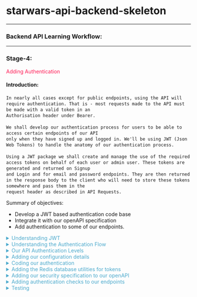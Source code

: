 
# starwars-api-backend-skeleton

---

### Backend API Learning Workflow:

---
### Stage-4:
<span style="color:#FF1B55FF">Adding Authentication</span>

#### Introduction: 

    In nearly all cases except for public endpoints, using the API will require authentication. That is - most requests made to the API must be made with a valid token in an 
    Authorisation header under Bearer.

    We shall develop our authentication process for users to be able to access certain endpoints of our API
    only when they have signed up and logged in. We'll be using JWT (Json Web Tokens) to handle the anatomy of our authentication process.

    Using a JWT package we shall create and manage the use of the required access tokens on behalf of each user or admin user. These tokens are generated and returned on Signup
    and Login and for email and password endpoints. They are then returned in the response body to the client who will need to store these tokens somewhere and pass them in the
    request header as described in API Requests.

Summary of objectives:

  * Develop a JWT based authentication code base 
  * Integrate it with our openAPI specification
  * Add authentication to some of our endpoints.

<details>
<summary style="color:#4ba9cc">Understanding JWT</summary>

 For a full introduction to JWT see:

[https://jwt.io/introduction/](https://jwt.io/introduction/)

---
##### A short Introduction to JWT

    JSON web token (JWT), pronounced "jot", is an open standard (RFC 7519) that defines a self-contained method
    for securely transmitting information between parties as a JSON (Javascript Object Notation) object.

    APIs use JWT to facilitate authentication between clients and the API backend. With JWT it is fairly straight forward to create different 
    tokens for different uses. For example, standard authentication, email renewal, password resets etc. etc.

    Because of its relatively small size, a JWT can be sent through a URL, through a POST parameter, or inside an HTTP header, and it is transmitted quickly. 
    A JWT contains all the required information about an entity to avoid querying a database on every access to the service in question.

    On receipt of a JWT there is no need to call a server to validate the token. The token can be easily validated and decoded.

    It is important to remember that JWT is a standard for creating tokens, thus all JWTs are tokens, but not all tokens are JWTs. 

##### Anatomy of a JWT

    A JWT token consists of three . separate components in the form
  
 	    header.payload.signature

 ##### JWT Header:

    The headers represent information (metadata) about the cryptographic algorithms used to encypt and decrypt the tokens
    
    The specified header should conform to:
```python
 {
    "alg": "HS256",
    "typ": "JWT"
    "iat": NumericDate value
 }
```
     where
    
         "alg" = the hashing algorithm to use for encoding/decoding
        
         "typ" = "JWT"
        
         "iat" = Integer representing date of token creation in seconds

 ##### JWT Payload:

    The payload is the part where we use what are called claims.
    Claims are statements about some entity - i.e. Users.
 
    There are three types of claim, registered, public, and private.

    Although, not mandatory, registered claims add extra useful information to the payload.

    Registered Claims:

        1. sub (randomly generated id)
        2. exp (expiration time - to be decided)
        3. iss (issuing party - who issued the token)
        others...

    Public Claims:

        These are claims that are public to everyone and might contain generic information. Public claim names
        should be registered at IANA JSON Web Token Claims Registry to avoid collisions with other public claims.
       
    
     Private Claims:
 
        Private claims are exactly that, private to the application in question. 
        Private claims are generally data containers - key value pairs.
        For example, 'user_id': user_id

##### JWT Signature:

    The signature component of all tokens is used to validate the token and ensure its authenticity and that it has not been tampered with. 
    
    It is composed as follows:

```python
 HMACSHA256(
    base64UrlEncode(header) + "." +
    base64UrlEncode(payload),
    secret_key
 )
```
    
##### Typical JWT:

    A typical token is an encoded representation of our claims and looks something like this:

        eyJ0eXAiOiJKV1QiLCJhbGciOiJIUzI1NiJ9.eyJpc3MiOiJmYXRoYXQub3JnIiwiZXhwIjoxNjQxOTE1MTU2LC
        JpYXQiOjE2NDE4NzkxNTYsInN1YiI6IjUzMDA5YTBiLTdhMjItNGZhMS1iYWExLWU4MWUyNjFhZGE2ZSIsImFjY
        2Vzc19yb2xlIjoiYmFzaWMiLCJ1c2VyX2lkIjoxMywic3RhbmRhcmRfY2xhaW0iOnRydWV9.A8Fg069Rv2wgNbs
        jbwMiaDLESWDlGxkevoBxThLbkeA
        
    This is the what is encoded and decoded by our JWT code in the application. Decoding this will reveal our claims
    that we can then read and retrieve data from, such as user id or email address or other data.

</details>

<details>
<summary style="color:#4ba9cc">Understanding the Authentication Flow</summary>

    An authentication flow in an API relates to the access of data or actions on that data that is allowed by any one endpoint. 
    For example, some endpoints that can 'Delete' or perform other adminsitrative actions on data will require a different/higher 
    level of access. Endpoint access is of course related to user access, regardless of the users being people or systems.

    Applications can have a varying number of authentication levels. A Typical system might have a basic access and an admin access.
    Some systems, for example, may have restrictive access for free tiers of their service and a different access for
    paid tiers.

    Even different actions across a system by the same user may require different tokens. As mentioned previously, resetting emails and passwords
    is a good example of this.
    
    Generally, each level of authentication carries private payload calims specific to the task at hand.

    For example, a token that enables user access to an endpoint to reset their password might have a claim called resetPassword.
    Private claims are there to differnetiate the tokens for both clients and services.

##### The typical flow of authentication for our API can be seen below

![](images/api-flow.drawio.png)

    At this level it is fairly straight forward. If an endpoint is secured, i.e. it needs authentication to access it then a token should be included in the request. This

    The way things normally work is as follows:

    * A client will first sign-up to a service with a set of credentials
    * After signup is complete the client will not yet have an access token, first they need to login
    * The client logs in to the system and if successful receives their access token which will need
      to be sent for every request that wants to access a secured endpoint.

    How we apply security to our endpoints is two fold.

    1. By way of assigning a security declaration to the endpoints openAPI specification
    2. By checking the user permissions for that endpoint at the beginning of the endpoint code.

    Thus, no endpoint will even be reached if it requires authorisation and there is no appropriate token in the Api request from the client.
    The request generates an error response. But if there is a token and it is valid, the end point is reached and the permissions checked.
    
    Checking permissions is checking access roles. It is important to remind ourselves once more that regardless of whether a token is sent from the client or from
    it must carry the correct claims for the appropriate access to the endpoint.

    
Look at the following login flow that we shall develop for our API.

![](images/login-api.drawio.png)

    To sum it up:

    * A login request is made
    * If the user is signed up and not already logged in (you must ensure users logout before being able to login) then
      generate any user tokens and send them back along with any other data in the response. 

    Once a client has tokens it is responsible for storing those tokens somewhere, we'll get to that when we get to our Frontend.

</details>

<details>
<summary style="color:#4ba9cc">Our API Authentication Levels</summary>

There is one type of access role for our API

    1. Basic Access Role

    However, there will be several types of token. Each of these tokens shall have a unique private claim when generated. 
    Remember it is the private claim that enables us to identify the client and the type of token


##### 1. Basic Access Token

    This will allow us to login and access our secured endpoints

    Private claim:

```python
['user_id', 'standard_claim']
```

##### 2. Refresh Token

    This token is used to ask for new tokens after a basic access token expires or gets lost.
    This is the only token that is saved with client data in a database.

    Private claim:

```python
['user_id', 'refresh_claim']
```

##### 3. Email Token

    This token is used when verifying email addresses.

    Private claim:

```python
['user_id', 'email_claim']
```

##### 4. Password Token

    This token is used when a user wants to change their password.

    Private claim:

```python
['user_id', 'email_claim']
```
</details>

<details>
<summary style="color:#4ba9cc">Adding our configuration details</summary>

Now that we understand a little more about JWT and the way our authentication is going to work let's get some configuration 
in place. We'll do this by placing some basic configuration data in a file at config/v1/app_config.py. This file will hold all
of the applications configuration data. 

Configuration data is often placed in a config file which is imported into any file that requires some of the configuration data, such as database handlers, 
authentication handlers etc. etc.

Let's start with the way we are going to encrypt our tokens

##### Token Security

    All our tokens shall use HS256. 

    HS256. Hash-based Message Authentication Code (HMAC) is an algorithm that combines a certain payload with a secret
    using a cryptographic hash function like SHA-256. The result is a code that can be used to verify a message only if
    both the generating and verifying parties know the secret.

    The following are a bunch of secret hashes that have been pre-generated.

    
```python
# Default secret used to create all new access JWTs
JWT_SECRET = "0f8014e60a33413b8f1ef6c414a5ed86"

JWT_REFRESH_SECRET = "0f8014e60a33413b8f1ef6c414a7ab21"

# Default secret used to create all new email JWTs
JWT_EMAIL_SECRET = "0h1014e60a33313b8f1ef6c414a5ed19"

# Default secret for password utilities
JWT_PASSWORD_SECRET = "0f8014e60a33413b8f1ef6c414a1de15"
```

    We use the appropriate secret to match the kind of token we are generating.

    However before we start adding these to our config file we have to add the issuer and the algorithm. As a matter of fact it
    doesn't really matter in which order you add config data, but we should try to order things as appropriatly as possible.

```python
# ---------------------------------------------------
# JWT Json Web Tokens
# ---------------------------------------------------

    JWT_ISSUER = "fathat.org"
    JWT_ALGORITHM = "HS256"
```

    The issuer is in this case us, well actually FatHat.org.
    The algorithm as can be seen is the HS256.

    ok, go ahead and copy the code directly above to the app_config.py file. We'll then add the secrects directly below.

#### Payloads 


    The following is a set of private payload claims described previously 

```python
# ---------------------------------------------------

# Default claims payloads for standard tokens
JWT_BASIC_PAYLOAD_CLAIM = ['user_id', 'standard_claim']

# Default claims payload for email JWTs
JWT_EMAIL_PAYLOAD_CLAIM = ['user_id', 'email_claim']

# Default claims payload for email JWTs
JWT_PASSWORD_PAYLOAD_CLAIM = ['user_id', 'password_claim']

# Default claims payload for refresh JWTs
JWT_REFRESH_PAYLOAD_CLAIM = ['user_id', 'refresh_claim']


# --------------------------------------------------
```

    Go right ahead and append these claims into the config file.

#### Token Time To Live

    Here, we set default expiration times, in hours, for each type of token. When a token expires it should no longer be accepted by the API.
    We will discover hgow we do this when we write the code.

```python
# Number of hours a standard API usage token lasts
JWT_ACCESS_HOURS = 10
# Number of hours an API refresh token lasts
JWT_REFRESH_HOURS = 24 
# Number of hours an API password token lasts
JWT_PASSWORD_HOURS = 1
# Number of hours an API email token lasts
JWT_EMAIL_HOURS = 1
```
    Copy that data over to the config file and for now I think we're done with configuration, although we will be coming back later..

</details>

<details>
<summary style="color:#4ba9cc">Coding our authentication</summary>

Before we start coding a quick summary of how this works again including the role of the Python/Flask package 'connexion'
that we have already imported into our project in 'main.py'

Let's be clear. Our openAPi specification is a 'yaml' file. Yaml defined as a human-readable data-serialization language. The term yaml is said to originate from the term 'Yet another markup language'.
A yaml file cannot run on its own. It's not code, it's simply a way of describing something and has to be read by humans and computers to be understood.

This is where the package 'connexion' comes in, in conjunction with a few other packages that we do not directly import, such as packages for handling swagger user interfaces...

Let's look at the diagram below and see how our openApi spec, connexion, our authentication code and our endpoints join together.

![](images/auth-token-check.png)

As can be seen, connexion is our API gate-keeper. It does all the checks against the openAPI spec and handles the http requests and responses from the client.

There are numerous ways we can start writing the code for our authentication method. But to keep this simple we will start with the basic authentication endpoint
called by connexion. 

```python
# -*- coding: utf-8 -*-

# ------------------------------
#  External Imports
# ------------------------------

# ------------------------------
#  Python Imports
# ------------------------------

# ------------------------------
#  Module Imports
# ------------------------------
from auth.core import *
from config.v1.app_config import JWT_SECRET
from errors.v1.handlers import ApiError


def decode_token(token: str) -> dict:
    """
        Standard Token decode function only.
        If we have a token and the token is not in cache - grab the payload
        Called directly via the openapi spec under  x-bearerInfoFunc: auth.endpoints.decode_token

    :param token:
    :return:
    """
    if is_revoked(token):
        raise ApiError('token-invalid', status_code=401)
    else:
        payload = decode_auth_token(token, JWT_SECRET)
        return payload

```

    The 'decode' token function takes the token passed by 'connexion' and performs two tasks:

    * It calls the is_revoked function to check if the token has been revoked for some reason. If it has it'll raise an API error.
    * If the token has not been revoked it retrieves the payload from the token via decode_auth_token and returns it to 'connexion'.
      There are a couple of caveats handled in the function too. These are token expiration and invalidaty, both of which will raise
      errors.

    We will see each of these functions soon.

    Notice that we are using our configuration data by importing the JWT_SECRET from our config file. This is passed to the decode function
    so that it knows what secrect to use for decoding.

    Copy the code to auth/core.py

Now let's move on to our core authentication code.

We'll start from literally from the top.

```python
# -*- coding: utf-8 -*-

# ----------------------------
#  Python Imports
# ----------------------------
import datetime
import uuid
import sys
import os

# ----------------------------
#  Third Party Imports
# ----------------------------
import jwt

# ----------------------------
#  Module Imports
# ----------------------------
from auth.schemas import access_roles

# ----------------------------
#  Module Imports
# ----------------------------
from errors.v1.handlers import ApiError
from config.v1.app_config import JWT_SECRET, JWT_EMAIL_SECRET, JWT_REFRESH_SECRET, JWT_PASSWORD_SECRET, JWT_BASIC_PAYLOAD_CLAIM, \
    JWT_EMAIL_PAYLOAD_CLAIM, JWT_PASSWORD_PAYLOAD_CLAIM, JWT_REFRESH_PAYLOAD_CLAIM, JWT_ISSUER, JWT_ALGORITHM, \
    JWT_ACCESS_HOURS, JWT_REFRESH_HOURS, JWT_EMAIL_HOURS, JWT_PASSWORD_HOURS
from database.redis.rd_utils import redis_connection

# ----------------------------
#  path settings
# ----------------------------
module_path = os.path.abspath(os.getcwd())

if module_path not in sys.path:
    sys.path.append(module_path)

```

    The head of the file as usual is importing all the various packages, modules and utilities that we require. Notice
    all the configuration data being imported. 

    We're also importing our valid access roles. These are not imported from the config, although they could be, they are imported from a
    file called schemas.py in the same folder as all our other auth code.

```python
from auth.schemas import access_roles
```

    So while we are here let's add our schemas

    Add the following code to auth/schemas.py

```python
def access_roles() -> dict:
    """
        Access Roles - The integer defines order and accessibility in a minimum roles scheme
    """
    return {'basic': 1, 'admin': 2}
```
    The function access_roles returns a simple dictionary with two key-value pairs.

    As you can see the 'basic' has a value of 1 and 'admin' is 2. What this implies is that basic is less than admin.
    Doing this allows us to set a minimum access privaledge to our endpoints. It's not as visibile with just two roles but imagine
    there are numerous access roles ranging with values from 1 to n. If an endpoint requires an access role called for example, 
    'premium' then any access role with a value higher than 'premium' could also access that endpoint. 

    In short this allows a stepped authorisation system.

    
    There is one other line in the imports that is worthy of particular attention as it indicates an area we haven't covered yet,
    but will later. 

```python
from database.redis.rd_utils import redis_connection
```

    This line tells us that we are using the 'Redis' nosql database. As will be shown, we use 'Redis' to store our
    invalid tokens. We check our incoming tokens against those contained in the database each time we receive a request.
    
    'Redis', is an in memory database so it's very fast. We'll cover 'Redis' and it's setup in the next section.

ok, let's move on to our first and primary function in our code. The function that creates the Tokens

```python
# ----------------------------
#  Functions
# ----------------------------

def generate_jwt(**kwargs: dict) -> str:
    """
        Generate a JWT for api call usage

    :param kwargs: must contain access_role and user_id
    :return: token
    :errors:
        'invalid-payload_CLAIM_argument' 401
        'problem-creating-token' 401
        'user-not-found' 401
        'token-generation-failure' 401
    """

    def gen_token(**kwargs: dict) -> str:
        """
            Generates a payload
            
        :param kwargs:
        :return: usage payload
        """
        payload = {}

        try:

            # payload_claim states the kind of claim i.e. standard_claim, refresh_claim, email_claim, password_claim etc
            if kwargs.get('payload_claim') and isinstance(kwargs['payload_claim'], dict):

                claims = kwargs['payload_claim']

                if kwargs.get('hours'):
                    hours = kwargs.get('hours')
                elif claims.get('standard_claim'):
                    hours = JWT_ACCESS_HOURS
                elif claims.get('refresh_claim'):
                    hours = JWT_REFRESH_HOURS
                elif claims.get('email_claim'):
                    hours = JWT_EMAIL_HOURS
                elif claims.get('password_claim'):
                    hours = JWT_PASSWORD_HOURS
                else:
                    raise Exception

                payload.update(kwargs['payload_claim'])

            else:
                raise ApiError('invalid-payload_claim', status_code=401)

            # Add some registered claims and our own private claims for user_id and access_role.
            payload.update({
                'iss': JWT_ISSUER,
                'exp': datetime.datetime.utcnow() + datetime.timedelta(hours=hours),
                'iat': datetime.datetime.utcnow(),
                'sub': str(uuid.uuid4()),
                'access_role': kwargs['access_role'],
                'user_id': kwargs['user_id']
            })

            # get the secret
            if select_secret(payload):
                # Encode the token
                token = jwt.encode(
                    payload,
                    select_secret(payload),
                    algorithm=JWT_ALGORITHM)

                return token
            else:
                raise ApiError('problem-creating-token', status_code=401)

        except Exception as e:
            raise ApiError('token-generation-failure', status_code=401)

    if kwargs['user_id'] and kwargs['access_role']:

        token = gen_token(**kwargs)
        return token
    else:
        raise ApiError('user-not-found', status_code=401)
```

    generate_jwt does exactly what is say on the tin through a number of steps:
    
    * Checks that there are private claims in the kwargs (keywords arguments), i.e. user_id or access_role
    * Calls the function gen_token

    gen_token does the following:

        * Creates an empty dictionary called payload.
        * Checks for the kwargs  argument called 'payload_claim'
        * Checks for another argument called 'hours'. This is an optional argument if the caller would like
          to overide the default Time to Live value of the token. If not it uses the payload_claim argument to get 
          the default hours for that particular token type.
        * Adds this data to the payload dictionary declared above
        * Adds the resgistered claims and our private claims.
        * Creates the token using a specific token secret and our JWT_ALGORITHM for signing (encryption and decryption)
          and then returns the token to the caller.

    Api Errors are raised when:

    * There is no payload_claims argument
    * There is no user_id or access_role specified
    * There is a problem when creating the token
    * Any other exception that may occur.

    A list of the errors raised is referenced in the Doc String.

    That's it, our primary function is complete.
    
    Append the code to auth/core.py

Next Function - decode_auth_token

```python
def decode_auth_token(token: str, secret: str) -> dict:
    """
    Decodes the auth token
    :param secret:
    :param token:
    :return: returns the payload of the decoded JWT
    :errors:
        'token-expired' 401
        'token-invalid' 401
    """
    try:
        return jwt.decode(token, secret, algorithms=[JWT_ALGORITHM])
    except jwt.ExpiredSignatureError:
        raise ApiError('token-expired', status_code=401)
    except jwt.InvalidTokenError:
        raise ApiError('token-invalid', status_code=401)
```

    This is simple function that is called to decode (decrypt) our token and reveal the payload.
    It calls the 'jwt' package function, jwt.decode to decode the token. The decypted payload is what is returned.

    It also uses the 'jwt' exceptions jwt.ExpiredSignatureError and jwt.InvalidTokenError to raise when
    either the token ahas expired or is invalid.

    Append the code to auth/core.py

Next Function - has_expired 

```python
def has_expired(token: str, secret: str):
    """
        Helper function to test if a token has expired without raising an ApiError

    :param token:
    :param secret:
    :return:
    """
    try:
        jwt.decode(token, secret, algorithms=['HS256'])
        return False
    except jwt.ExpiredSignatureError:
        return True
```

    This is a helper function used if needed to check if a token has expired. Currently it is not used in our application,
    but worthy of inclusion.

    Again it attempts to decode the token, returning False if it can (suggests it has not expired) and True if it cannot.

    Append the code to auth/core.py

More Helper Functions

```python
def decode_access_token(token: str):
    """
        Decodes an access token
    :param token:
    :return: returns the payload of the decoded access JWT
    :errors: See decode_auth_token
    """
    return decode_auth_token(token, JWT_SECRET)


def decode_email_token(token: str):
    """
        Decodes an email token

    :param token:
    :return: returns the payload of the decoded email JWT
    :errors: See decode_auth_token

    """
    return decode_auth_token(token, JWT_EMAIL_SECRET)


def decode_password_token(token: str):
    """
        Decodes a password token

    :param token:
    :return: returns the payload of the decoded password JWT
    :errors: See decode_auth_token

    """
    return decode_auth_token(token, JWT_PASSWORD_SECRET)
```

    The above functions can be used by code instead of the decode_auth_token function when you do not want to
    import the Secrets across a range of python files.

    Append the code to auth/core.py

Next Functions - Revocation

```python
def revoke_auth_token(token: str):
    """
        This could be used when a user logs out.
        Save a token to redis cache.
        TODO: We need a cron job to clear out expired tokens

    :param cid: Client ID
    :param token:
    :return:
    """
    redis_connection.set(token)


def is_revoked(token: str) -> bool:
    """

        Checks Redis cache for a revoked token. The issue here is when Redis cache fails...without a model we can't back this up.
        If we have a model then we will hit it for every single current non-revoked token, so a lot.
        If we have short-lived tokens we would not require this. However, we cannot expect users to login every 5 minutes so we would need to use a refresh token
        to allow generation of a new access token. The refresh token would then need to be refreshed itself after users.

        We would require a cron job to clear this out on a regular basis.

    :param cid: Client ID
    :param token: Client token
    :return: True if revoked or False
    """
    if redis_connection.get(token):
        return True
    return False
```

    The first function above 'revoke_auth_token' is used to revoke a token by sending the token to a 'Redis' database handler called set.
    You'll see how this works later.

    The second function 'is_revoked' checks the 'Redis' database for the function using a 'get' function. Again, we'll ge tto this later.

    Append the code to auth/core.py

Next Function - verify_payload

```python
def verify_payload(payload: dict, access_role: str) -> bool:
    """
        Verify the payload against the payload claims - making sure all is present and correct

    :param payload:
    :param access_role:
    :return: True
    :errors:
        'authorisation-required' 401
        'token-invalid' 401
    """
    if payload:
        # Check if all claims are present in payload keys
        # Raise an error

        if 'standard_claim' in payload:
            claims = JWT_BASIC_PAYLOAD_CLAIM
        elif 'email_claim' in payload:
            claims = JWT_EMAIL_PAYLOAD_CLAIM
        elif 'password_claim' in payload:
            claims = JWT_PASSWORD_PAYLOAD_CLAIM
        elif 'refresh_claim' in payload:
            claims = JWT_REFRESH_PAYLOAD_CLAIM
        else:
            raise ApiError('token-invalid', status_code=401)

        if len(set(claims) - set(payload.keys())):
            raise ApiError('token-invalid', status_code=401)

        # Check that the payload from the token has the minimum_role required
        roles = access_roles()
        if roles[payload['access_role']] < roles[access_role]:
            raise ApiError('authorisation-required', status_code=401)

        return True
    else:
        raise ApiError('token-invalid', status_code=401)
```

    This function has two parameters: a decypted payload and an access_role.
    It is primarily used as a function to secure endpoints via the function 'permissions',
    which in turn is called as the first line of code in our secured endpoints.
    
    This is waht it does:

    * Assigns the appropriate claim from the payload
    * Checks via a set (set offers uniquness) function that all claims in the appropriate claim match the claims in the payload.
    * Checks the payload access role aginst the access_role parameter, which is the minumum access role 
      required to access the endpoint.

    Exceptions are raised when
    
        * There is no payload
        * The claims are illegitimate
        * If the access role parameter has a lesser value than the required access role

    Append the code to auth/core.py

Next Function - verify_email_token

```python
def verify_email_token(token: str):
    """
        Verifies an email JWT token
    :param token:
    :returns: Token payload dictionary
    """
    if not is_revoked(token):
        payload = decode_auth_token(token, JWT_EMAIL_SECRET)
        verify_payload(payload, payload["access_role"])

        return payload

    return False
```
    Verifies an email function by:
        
        * Checking that the token is not revoked
        * Decypting the token into a payload
        * Veifying the paylaod. 

    Exceptions occur only in the called functions.

    Append the code to auth/core.py

Next Function - select_secret

```python
def select_secret(payload: dict) -> str | bool:
    """
        Returns a specific secret based on the contents of payload

    :param payload:
    :return:  secret or False
    """
    if payload.get('email_claim'):
        return JWT_EMAIL_SECRET
    elif payload.get('password_claim'):
        return JWT_PASSWORD_SECRET
    elif payload.get('refresh_claim'):
        return JWT_REFRESH_SECRET
    elif payload.get('standard_claim'):
        return JWT_SECRET

    return False
```

    Another straight forward helper function for matching a secret against a claim and returning it.
    If no scret matches it returns False

    Append the code to auth/core.py

Next Function - permissions

```python
def permission(payload: dict, access_role: str, logout=False) -> bool:
    """
        Called from our endpoints prior to code access.

    :param payload: token_info passed via the endpoint:
    :param access_role: The access role of the client attempting access
    :param logout: If True then client is logging out
    :return: Boolean - True
    """
    verify_payload(payload, access_role)

    if logout:
        revoke_auth_token(payload['token'])

    return True
```

    'permissions' has three parameters:

    * payload: token_info passed via the endpoint
    * access_role: the required access role to run the endpoint code after this checks
    * logout: set by default to False

    Again, straight forward, verifies payload and if logout is True, which means it is called via the logout endpoint,
    then revoke the token via 'revoke_auth_token'

    Append the code to auth/core.py

Ok, that's our core code done with. Take your time to go over and review everything that is going on before moving on to the next
section.

</details>

<details>
<summary style="color:#4ba9cc">Adding the Redis database utilities for tokens</summary>

We are going to add nour redis database code for saving and fetching all tokens that have been revoked.

We have already installed our Redis database during the setup process of this project. Now we shall add the required functionality:


#### Imports

```python
# ------------------------------------------------
#    External imports
# ------------------------------------------------
import redis
from redis import ResponseError, ConnectionError

# ------------------------------------------------
#    Python Imports
# ------------------------------------------------
import logging

# ------------------------------------------------
#    Module Imports
# ------------------------------------------------
from errors.v1.handlers import ApiError
from config.v1.app_config import REDIS


```
    The imports above import everything we need to handle our redis database.
    
    Copy this code into database/redis/rd_utils.py

Now let's look at the core 'Redis' class RedisConnect
```python

# ------------------------------------------------
#    Redis Class
# ------------------------------------------------

class RedisConnect(object):
    """
        Connects to our Redis database

    :return:
    """
    
    def __init__(self):
        self.connect_data = REDIS
        try:
            self.connection = redis.Redis(REDIS['host'], REDIS['port'], REDIS['db'], REDIS['password'])
            self.check_connection()
        except redis.AuthenticationError:
            # We could use an HTTP error status code of 500 or 503
            logging.error("Redis Authentication Error %s" % self.connect_data['db'], exc_info=True)
            raise ApiError(message="service unavailable", status_code=503)

    def check_connection(self):
        try:
            self.connection.randomkey()
            logging.info("Connected to Redis[db:%s] on %s:%s" % (self.connect_data['db'], self.connect_data['host'], self.connect_data['port']), exc_info=False)
        except ConnectionError as e:
            logging.error("Cannot connect to Redis[db:%s] on %s:%s" % (self.connect_data['db'], self.connect_data['host'], self.connect_data['port']), exc_info=False)
            
    def bgsave(self):
        """
            Asynchronously save the Redis db on disk
            In the case of an error during saving - Do not cause an exception - just log
        """
        if self.connection.bgsave():
            logging.info("Redis[db:%s] saved successfully" % self.connect_data['db'], exc_info=False)
        else:
            logging.error("Redis[db:%s] was NOT saved successfully" % self.connect_data['db'], exc_info=True)

    def set(self, k):
        """
            Save a Key/Value pair to the Redis cache
        :return:
        """

        try:
            self.connection.set(k, 1)
            self.bgsave()
        except ResponseError as e:
            logging.error("Redis did not save the key %s" % k, exc_info=True)
            raise ApiError(message="service unavailable", status_code=503)

    def get(self, k):
        """
            Return a Key/Value pair from the Redis cache where the k is a name
        :
        :return:
        """
        try:
            return self.connection.get(k)
        except Exception:
            raise ApiError(message="service unavailable", status_code=503)


# This is a pointer to the class RedisConnect above and can be imported by modules
# using - from database.redis.rd_utils import redis_connection
redis_connection = RedisConnect()

```

    This class holds all the helper functions for connecting to our 'Redis' database, saving and fetching revoked tokens.

The initialisation function - __init__

    This method takes our database configuration data from the config/app_config file aka imports above, and attempts a
    connection with our redis database.

    Note: The redis database should be running at this point.

    If successful it calls the class method 'check_connection' just to make sure we have access. If this fails we log an error,
    but do not raise an API Exception. We obviously need to check what is blocking the connection here, and our attention shall
    be focused if an exception occurs when we attempt access to the database.

    If it cannot connect at all we do raise an exception.
    
Next Function - bgsave

    This is a helper function that simply save the redis data to the disk in a background task. Redis automatically does this
    from time to time, but for extra consistency we shall call this function everytime we save a token.

Next Function - set

    This function is what we call when we are revoking a token from our authentication code.

    It takes a key 'k' as a parameter. In our API that key is the token we want to save. We then save this key with a value of 1. 
    We could use any value here as we are only really interested int he token key, but because redis requires a value for a key 
    a binary 1 (True) seems appropriate.

    If 'Redis' is running ok the token will get saved, if it is not we raise an exception.

Next Function - get 

    This again takes the token as a parameter key 'k' and tries to get that key from the database.
    If 'Redis' is running ok it returns True or False, if it is not we raise an exception.

That's it for the class methods.

The one last declaration we need is to define the variable 'redis_connection' and assign it a RedisConnect class instance.
We do this outside of the class as we don't really want to instantiate a new class whenever we need access to our redis database.

```python
redis_connection = RedisConnect()
```

    As usual, make sure you have copied all of the code above to the file database/redis/rd_utils.py
    That's a wrap on our 'Redis' database functionality.

</details>

<details>
<summary style="color:#4ba9cc">Adding our security specification to our openAPI</summary>

    Before we can make use of our authentication we need to add a few details to our openAPI specification in our openap.yaml file.

```yaml
  securitySchemes:
    jwt:
      type: http
      scheme: bearer
      bearerFormat: JWT
      x-bearerInfoFunc: auth.endpoints.decode_token
```

    This is our openAPI security schema. It is appropriatesly named jwt and as you can see it specifies that we are using JWT as the bearerFormat, 
    and points to a functionto call to pass the token to, i.e. 'auth.endpoints.decode_token'. Remweber that 'connexion' will retrieve
    this schema and understand that it is a JWT authentication schema, will then take the token passed in the request and pass it to the function.

    Notice also the 'type'. Here we are stating http as we will not be using any TLS (Transport Layer Security) for our project as it is deployed on our local machines.
    However, if we want to move this project to a server we would use TLS and change the 'type' to https.

    Now that we have our security schema we can mark enpoints that we require authentication for.

    As an example let's mark our 'films' endpoint - /films/v1/ as requiring security. 

    All we have to do is add the following below the endpoint specification:

```yaml
security:
  - jwt: []
```

    so we end up with this:

```yaml
 /films/v1/:

    get:
      summary: Retrieve a list of star wars films - Requires login.
      tags:
        - Films
      description: >

        Required Headers:

            Authorization request header

              Bearer Valid Admin Access Token

        Errors:

            token-invalid, 401
            authorisation-required, 401
            not-found, 404

      operationId: films.v1.endpoints.get_films
      parameters:
        - name: "options"
          in: query
          description: Optional Film Data
          required: false
          style: deepObject
          schema:
            $ref: '#/components/schemas/FilmExtras'

      responses:
        '200':
          description: Returns a data object containing a list of Film entities
          content:
            application/json:
              schema:
                $ref: '#/components/schemas/FilmListResponse'

      security:
        - jwt: []
```

    It's as simple as that, we just mark any endpoint that we want authentication for.
    
    Copy this secuirty specification to the 'components' part of the openAPi specification.

</details>

<details>
<summary style="color:#4ba9cc">Adding authentication checks to our endpoints</summary>

    Finally, we need to add some form of authentication control to the endpoints to check access roles.
    Let's use our 'get_films' endpoint to show how this is done:

```python

def get_films(**kwargs):
    """
        Fetch all the films via pagination. If there is a cursor then fetch the next batch of films

    :param kwargs: dictionary object containing keyword arguments
    :return: List of Film Entities and total film count
    :errors:
    """
    permission(kwargs['token_info'], access_role='basic')
    films, count = FilmDacc.films(kwargs['options'])

    if films:
        return api_response({
            'results': films,
            'count': count
        })
    else:
        raise ApiError('films-not-found', status_code=404)
```

    You already have this endpoint in films/v1/endpoints.py. However, there is one line missing:

```python
permission(kwargs['token_info'], access_role='basic')
```

    This is the function that is called before any code on an authenticated endpoint.
    You should remember this from earlier when coding the JWT core functionality. Also, you should recall how the 'token_info'
    data arrives in the kwargs (keyword arguments). That's right, 'connexion'!

    To summarise this function verifies the paylaod and checks the access role required for the endpoint, which as you can see is clearly stated above as 'basic' 
    and compares it to the access role contained in the payload. 

    We'll be using this function more when it comes to our 'users'

    That's a wrap for our authentication section. Take your time to goi over what we have done and ensure a comprehensive 
    understanding.

</details>

<details>
<summary style="color:#4ba9cc">Testing</summary>
</details>
